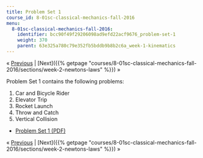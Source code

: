 ```yaml
---
title: Problem Set 1
course_id: 8-01sc-classical-mechanics-fall-2016
menu:
  8-01sc-classical-mechanics-fall-2016:
    identifier: bcc90f49f29206098ad9efd22acf9676_problem-set-1
    weight: 370
    parent: 63e325a780c79e352fb5bddb9b8b2c6a_week-1-kinematics
---
```

« [Previous](./resolveuid/e0c2768c08368a33b6f65ec2b2d68659) | [Next]({{% getpage "courses/8-01sc-classical-mechanics-fall-2016/sections/week-2-newtons-laws" %}}) »

Problem Set 1 contains the following problems:

1.  Car and Bicycle Rider
2.  Elevator Trip
3.  Rocket Launch
4.  Throw and Catch
5.  Vertical Collision

*   [Problem Set 1 (PDF)](https://open-learning-course-data-ci.s3.amazonaws.com/8-01sc-classical-mechanics-fall-2016/96231b21bccffc0c17c7d98629a52eb2_MIT8_01F16_pset1_new.pdf)

« [Previous](./resolveuid/e0c2768c08368a33b6f65ec2b2d68659) | [Next]({{% getpage "courses/8-01sc-classical-mechanics-fall-2016/sections/week-2-newtons-laws" %}}) »